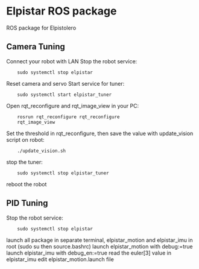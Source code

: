 Elpistar ROS package
============
ROS package for Elpistolero

Camera Tuning
-------------
Connect your robot with LAN
Stop the robot service:
```
    sudo systemctl stop elpistar
```
Reset camera and servo
Start service for tuner:
```
    sudo systemctl start elpistar_tuner
```
Open rqt_reconfigure and rqt_image_view in your PC:
```
    rosrun rqt_reconfigure rqt_reconfigure
    rqt_image_view
```
Set the threshold in rqt_reconfigure, then save the value with update_vision script on robot:
```
    ./update_vision.sh
```
stop the tuner:
```
    sudo systemctl stop elpistar_tuner
```
reboot the robot

PID Tuning
----------
Stop the robot service:
```
    sudo systemctl stop elpistar
```
launch all package in separate terminal, elpistar_motion and elpistar_imu in root (sudo su then source.bashrc)
launch elpistar_motion with debug:=true
launch elpistar_imu with debug_en:=true
read the euler[3] value in elpistar_imu
edit elpistar_motion.launch file